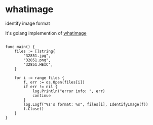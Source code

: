 # whatimage
identify image format

It's golang implemention of [whatimage]('https://github.com/david-poirier-csn/whatimage')

```Simple Demo

func main() {
	files := []string{
		"32851.jpg",
		"32851.png",
		"32851.HEIC",
	}

	for i := range files {
		f, err := os.Open(files[i])
		if err != nil {
			log.Println("error info: ", err)
		    continue
		}
		log.Logf("%s's format: %s", files[i], IdentifyImage(f))
		f.Close()
	}
}

```
